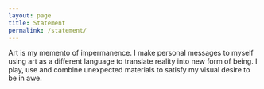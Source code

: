 ```yaml
---
layout: page
title: Statement
permalink: /statement/
---
```


Art is my memento of impermanence. I make personal messages to myself using art as a different language to translate reality into new form of being. I play, use and combine unexpected materials to satisfy my visual desire to be in awe.